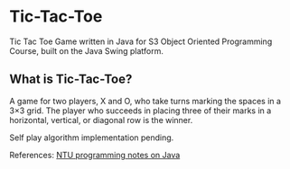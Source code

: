 # Tic-Tac-Toe

Tic Tac Toe Game written in Java for S3 Object Oriented Programming Course, built on the Java Swing platform. 

## What is Tic-Tac-Toe?
A game for two players, X and O, who take turns marking the spaces in a 3×3 grid. The player who succeeds in placing three of their marks in a horizontal, vertical, or diagonal row is the winner.

Self play algorithm implementation pending.

References: [NTU programming notes on Java](https://www.ntu.edu.sg/home/ehchua/programming/java/JavaGame_TicTacToe.html)
